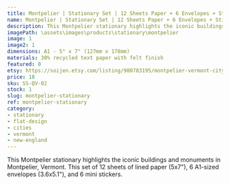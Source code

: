 ```yaml
---
title: Montpelier | Stationary Set | 12 Sheets Paper + 6 Envelopes + Stickers
name: Montpelier | Stationary Set | 12 Sheets Paper + 6 Envelopes + Stickers
description: This Montpelier stationary highlights the iconic buildings and monuments in Montpelier, Vermont. This set of 12 sheets of lined paper (5x7"), 6 A1-sized envelopes (3.6x5.1"), and 6 mini stickers. 
imagePath: \assets\images\products\stationary\montpelier
image: 1
image2: 1
dimensions: A1 - 5" x 7" (127mm x 178mm)
materials: 30% recycled text paper with felt finish
featured: 0
etsy: https://soijen.etsy.com/listing/980783195/montpelier-vermont-cityscape-stationary?utm_source=Copy&utm_medium=ListingManager&utm_campaign=Share&utm_term=so.lmsm&share_time=1695260996045
price: 18
sku: SS-QV-02
stock: 1
slug: montpelier-stationary
ref: montpelier-stationary
category:
- stationary
- flat-design
- cities
- vermont
- new-england
---
```

This Montpelier stationary highlights the iconic buildings and monuments in Montpelier, Vermont. This set of 12 sheets of lined paper (5x7"), 6 A1-sized envelopes (3.6x5.1"), and 6 mini stickers. 
